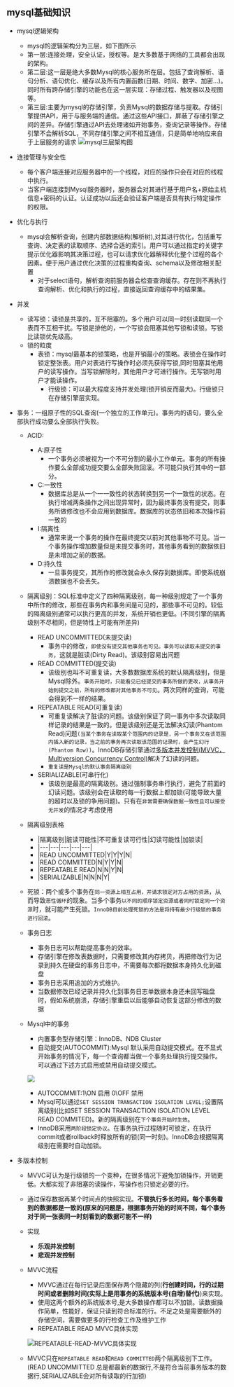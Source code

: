 ## mysql基础知识
- mysql逻辑架构
  - mysql的逻辑架构分为三层，如下图所示
  - 第一层:连接处理，安全认证，授权等。是大多数基于网络的工具都会出现的架构。
  - 第二层:这一层是绝大多数Mysql的核心服务所在层。包括了查询解析、语句分析、语句优化、缓存以及所有内置函数(日期、时间、数字、加密...)。同时所有跨存储引擎的功能也在这一层实现：存储过程、触发器以及视图等。
  - 第三层:主要为mysql的存储引擎，负责Mysql的数据存储与提取。存储引擎提供API，用于与服务端的通信。通过这些API接口，屏蔽了存储引擎之间的差异。存储引擎通过API去处理诸如开始事务，查询记录等操作。存储引擎不会解析SQL，不同存储引擎之间不相互通信，只是简单地响应来自于上层服务的请求
![mysql三层架构图](./../imgs/mysql/mysql三层架构图.png)

- 连接管理与安全性
    - 每个客户端连接对应服务器中的一个线程，对应的操作只会在对应的线程中执行。
    - 当客户端连接到Mysql服务器时，服务器会对其进行基于用户名+原始主机信息+密码的认证。认证成功以后还会验证客户端是否具有执行特定操作的权限。
- 优化与执行
    - mysql会解析查询，创建内部数据结构(解析树),对其进行优化，包括重写查询、决定表的读取顺序、选择合适的索引。用户可以通过指定的关键字提示优化器影响其决策过程，也可以请求优化器解释优化整个过程的各个因素。便于用户通过优化决策的过程重构查询、schema以及修改相关配置
      - 对于select语句，解析查询前服务器会检查查询缓存。存在则不再执行查询解析、优化和执行的过程，直接返回查询缓存中的结果集。
- 并发
    - 读写锁：读锁是共享的，互不阻塞的。多个用户可以同一时刻读取同一个表而不互相干扰。写锁是排他的，一个写锁会阻塞其他写锁和读锁。写锁比读锁优先级高。
    - 锁的粒度
      - 表锁：mysql最基本的锁策略，也是开销最小的策略。表锁会在操作时锁定整张表。用户对表进行写操作时必须先获得写锁,同时阻塞其他用户的读写操作。当写锁解除时，其他用户才可进行操作。无写锁时用户才能读操作。
        - 行级锁：可以最大程度支持并发处理(锁开销反而最大)。行级锁只在存储引擎层实现。
- 事务：一组原子性的SQL查询(一个独立的工作单元)。事务内的语句，要么全部执行成功要么全部执行失败。
    - ACID:
      - A:原子性
        - 一个事务必须被视为一个不可分割的最小工作单元。事务的所有操作要么全部成功提交要么全部失败回滚。不可能只执行其中的一部分。
      - C:一致性
        - 数据库总是从一个一一致性的状态转换到另一个一致性的状态。在执行增减两条操作之间出现异常时，因为最终事务没有提交，则事务所做修改也不会应用到数据库。数据库的状态依旧和本次操作前一致的
      - I:隔离性
        - 通常来说一个事务的操作在最终提交以前对其他事物不可见。当一个事务操作增加数量但是未提交事务时，其他事务看到的数据依旧是未增加之前的数据。
      - D:持久性
        - 一旦事务提交，其所作的修改就会永久保存到数据库。即使系统崩溃数据也不会丢失。
    - 隔离级别：SQL标准中定义了四种隔离级别，每一种级别规定了一个事务中所作的修改，那些在事务内和事务间是可见的，那些事不可见的。较低的隔离级别通常可以执行更高的并发，系统开销也更低。(不同引擎的隔离级别不尽相同，但是特性上可能有所差异)
        - READ UNCOMMITTED(未提交读)
          - 事务中的修改，``即使没有提交其他事务也可见。事务可以读取未提交的事务``，这就是脏读(Dirty Read)。该级别容易出问题
        - READ COMMITTED(提交读)
          - 该级别也叫不可重复读，大多数数据库系统的默认隔离级别，但是Mysql除外。``事务开始时，只能看见已经提交的事务所做的更改，从事务开始到提交之前，所有的修改都对其他事务不可见``。两次同样的查询，可能会得到不一样的结果。
        - REPEATABLE READ(可重复读)
          - 可重复读解决了脏读的问题。该级别保证了同一事务中多次读取同样记录的结果是一致的。但是该级别还是无法解决幻读(Phantom Read)问题``(当某个事务在读取某个范围内的记录是，另一个事务又在该范围内插入新的记录，当之前的事务再次读取该范围的记录时，会产生幻行(Phantom Row))``。InnoDB存储引擎通过<a href='#MVVC'>多版本并发控制(MVVC，Multiversion Concurrency Control)</a>解决了幻读的问题。
          - ``重复读是Mysql的默认事务隔离级别``
        - SERIALIZABLE(可串行化)
          - 该级别是最高的隔离级别。通过强制事务串行执行，避免了前面的幻读问题。该级别会在读取的每一行数据上都加锁(可能导致大量的超时以及锁的争用问题)。只有在``非常需要确保数据一致性且可以接受无并发``的情况才考虑使用
    - 隔离级别表格
      - |隔离级别|脏读可能性|不可重复读可行性|幻读可能性|加锁读|
      - |---|---|---|---|---|
      - |READ UNCOMMITTED|Y|Y|Y|N|
      - |READ COMMITTED|N|Y|Y|N|
      - |REPEATABLE READ|N|N|Y|N|
      - |SERIALIZABLE|N|N|N|Y|
  
  - 死锁：两个或多个事务在``同一资源上相互占用，并请求锁定对方占用的资源``，从而导致``恶性循环``的现象。当多个事务``以不同的顺序锁定资源或者同时锁定同一个资源``时，就可能产生死锁。``InnoDB目前处理死锁的方法是将持有最少行级锁的事务进行回滚``。
  - 事务日志
    - 事务日志可以帮助提高事务的效率。
    - 存储引擎在修改表数据时，只需要修改其内存拷贝，再把修改行为记录到持久在硬盘的事务日志中，不需要每次都将数据本身持久化到磁盘
    - 事务日志采用追加的方式维护。
    - 当数据修改已经记录并持久化到事务日志单数据本身还未回写磁盘时，假如系统崩溃，存储引擎重启以后能够自动恢复这部分修改的数据
  - Mysql中的事务
    - 内置事务型存储引擎：InnoDB、NDB Cluster
    - 自动提交(AUTOCOMMIT):Mysql 默认采用自动提交模式。在不显式开始事务的情况下，每一个查询都当做一个事务处理执行提交操作。可以通过下述方式启用或禁用自动提交模式。
    
    ![](./../imgs/mysql/Mysql自动提交启用禁用.png)
    - AUTOCOMMIT:1\ON 启用 0\OFF 禁用
    - Mysql可以通过``SET SESSION TRANSACTION ISOLATION LEVEL;``设置隔离级别(比如SET SESSION TRANSACTION ISOLATION LEVEL READ COMMITED)。新的隔离级别在``下个事务开始时生效``。
    - InnoDB采用``两阶段锁定协议``。在事务执行过程随时可锁定，在执行commit或者rollback时释放所有的锁(同一时刻)。InnoDB会根据隔离级别在需要时自动加锁。
- <a name='MVVC'>多版本控制</a>
  - MVVC可认为是行级锁的一个变种，在很多情况下避免加锁操作，开销更低。大都实现了非阻塞的读操作，写操作也只锁定必要的行。
  - 通过保存数据再某个时间点的快照实现。**不管执行多长时间，每个事务看到的数据都是一致的(原来的问题是，根据事务开始的时间不同，每个事务对于同一张表同一时刻看到的数据可能不一样)**
  - 实现
    - **乐观并发控制**
    - **悲观并发控制**
  - MVVC流程
    - MVVC通过在每行记录后面保存两个隐藏的列(**行创建时间，行的过期时间或者删除时间(实际上是用事务的系统版本号(自增)替代)**)来实现。
    - 使用这两个额外的系统版本号,是大多数操作都可以不加锁。读数据操作简单，性能好，保证只读到符合标准的行。不足之处是需要额外的存储空间，需要做更多的行检查工作及维护工作
    - REPEATABLE READ MVVC具体实现

    ![REPEATABLE-READ-MVVC具体实现](./../imgs/mysql/REPEATABLE-READ-MVVC具体实现.png)
  - MVVC只在``REPEATABLE READ``和``READ COMMITTED``两个隔离级别下工作。(READ UNCOMMITTED 总是都最新的数据行,不是符合当前事务版本的数据行,SERIALIZABLE会对所有读取的行加锁)